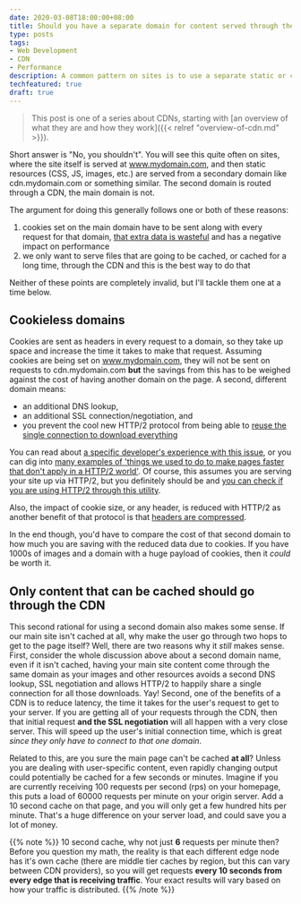 ```yaml
---
date: 2020-03-08T18:00:00+08:00
title: Should you have a separate domain for content served through the CDN?
type: posts
tags:
- Web Development
- CDN
- Performance
description: A common pattern on sites is to use a separate static or cdn domain, but is this a good idea?
techfeatured: true
draft: true
---
```

> This post is one of a series about CDNs, starting with [an overview of what they are and how they work]({{< relref "overview-of-cdn.md" >}}).

Short answer is "No, you shouldn't". You will see this quite often on sites, where the site itself is served at www.mydomain.com, and then static resources (CSS, JS, images, etc.) are served from a secondary domain like cdn.mydomain.com or something similar. The second domain is routed through a CDN, the main domain is not.

The argument for doing this generally follows one or both of these reasons:

1. cookies set on the main domain have to be sent along with every request for that domain, [that extra data is wasteful](https://blog.leaseweb.com/2014/06/05/need-cookie-less-domain/) and has a negative impact on performance
2. we only want to serve files that are going to be cached, or cached for a long time, through the CDN and this is the best way to do that

Neither of these points are completely invalid, but I'll tackle them one at a time below.

## Cookieless domains

Cookies are sent as headers in every request to a domain, so they take up space and increase the time it takes to make that request. Assuming cookies are being set on www.mydomain.com, they will not be sent on requests to cdn.mydomain.com **but** the savings from this has to be weighed against the cost of having another domain on the page. A second, different domain means:

* an additional DNS lookup,
* an additional SSL connection/negotiation, and
* you prevent the cool new HTTP/2 protocol from being able to [reuse the single connection to download everything](https://developers.google.com/web/fundamentals/performance/http2/#one_connection_per_origin)

You can read about [a specific developer's experience with this issue](https://blog.theodo.com/2019/09/cookieless-domain-http2-world/), or you can dig into [many examples of 'things we used to do to make pages faster that don't apply in a HTTP/2 world'](https://http2-explained.haxx.se/en/part3). Of course, this assumes you are serving your site up via HTTP/2, but you definitely should be and [you can check if you are using HTTP/2 through this utility](https://tools.keycdn.com/http2-test).

Also, the impact of cookie size, or any header, is reduced with HTTP/2 as another benefit of that protocol is that [headers are compressed](https://developers.google.com/web/fundamentals/performance/http2/#header_compression).

In the end though, you'd have to compare the cost of that second domain to how much you are saving with the reduced data due to cookies. If you have 1000s of images and a domain with a huge payload of cookies, then it *could* be worth it.

## Only content that can be cached should go through the CDN

This second rational for using a second domain also makes some sense. If our main site isn't cached at all, why make the user go through two hops to get to the page itself? Well, there are two reasons why it _still_ makes sense. First, consider the whole discussion above about a second domain name, even if it isn't cached, having your main site content come through the same domain as your images and other resources avoids a second DNS lookup, SSL negotiation and allows HTTP/2 to happily share a single connection for all those downloads. Yay! Second, one of the benefits of a CDN is to reduce latency, the time it takes for the user's request to get to your server. If you are getting all of your requests through the CDN, then that initial request **and the SSL negotiation** will all happen with a very close server. This will speed up the user's initial connection time, which is great _since they only have to connect to that one domain_.

Related to this, are you sure the main page can't be cached **at all**? Unless you are dealing with user-specific content, even rapidly changing output could potentially be cached for a few seconds or minutes. Imagine if you are currently receiving 100 requests per second (rps) on your homepage, this puts a load of 60000 requests per minute on your origin server. Add a 10 second cache on that page, and you will only get a few hundred hits per minute. That's a huge difference on your server load, and could save you a lot of money.

{{% note %}}
10 second cache, why not just **6** requests per minute then? Before you question my math, the reality is that each different edge node has it's own cache (there are middle tier caches by region, but this can vary between CDN providers), so you will get requests **every 10 seconds from every edge that is receiving traffic**. Your exact results will vary based on how your traffic is distributed.
{{% /note %}}
